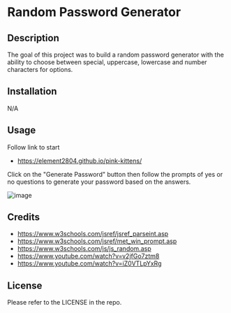 # Random Password Generator

## Description
The goal of this project was to build a random password generator with the ability to choose between special, uppercase, lowercase and number characters for options.

## Installation

N/A

## Usage
  Follow link to start
- https://element2804.github.io/pink-kittens/

Click on the "Generate Password" button then follow the prompts of yes or no questions to generate your password based on the answers.

![image](https://user-images.githubusercontent.com/103654389/224564467-0496d3a3-eb74-486e-9b5a-54656aa8a233.png)


## Credits
- https://www.w3schools.com/jsref/jsref_parseint.asp
- https://www.w3schools.com/jsref/met_win_prompt.asp
- https://www.w3schools.com/js/js_random.asp
- https://www.youtube.com/watch?v=v2jfGo7ztm8
- https://www.youtube.com/watch?v=iZ0VTLpYxRg

## License
Please refer to the LICENSE in the repo.
